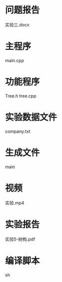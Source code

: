 # 问题报告
实验三.docx
# 主程序
main.cpp
# 功能程序
Tree.h tree.cpp
# 实验数据文件
company.txt
# 生成文件
main
# 视频
实验.mp4
# 实验报告
实验5-树构.pdf
# 编译脚本
sh


